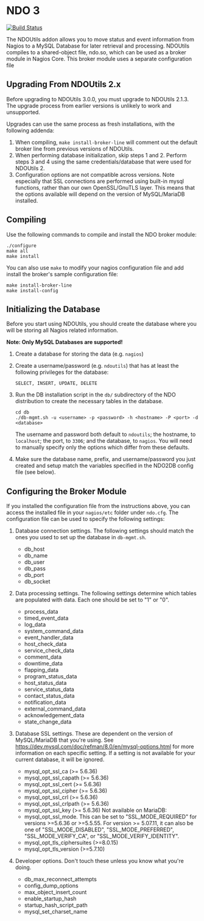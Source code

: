 # NDO 3

[![Build Status](https://travis-ci.org/NagiosEnterprises/ndoutils.svg?branch=ndo-3)](https://travis-ci.org/NagiosEnterprises/ndoutils)

The NDOUtils addon allows you to move status and event information from Nagios to a MySQL Database for later retrieval and processing.
NDOUtils compiles to a shared-object file, ndo.so, which can be used as a broker module in Nagios Core. This broker module uses a separate
configuration file 

Upgrading From NDOUtils 2.x
---------------------------

Before upgrading to NDOUtils 3.0.0, you must upgrade to NDOUtils 2.1.3. 
The upgrade process from earlier versions is unlikely to work and unsupported.

Upgrades can use the same process as fresh installations, with the following addenda:
1. When compiling, `make install-broker-line` will comment out the default broker line from previous versions of NDOUtils.
2. When performing database initialization, skip steps 1 and 2. Perform steps 3 and 4 using the same credentials/database that were used for NDOUtils 2.
3. Configuration options are not compatible across versions. Note especially that SSL connections are performed using built-in mysql functions, rather than our own OpenSSL/GnuTLS layer. This means that the options available will depend on the version of MySQL/MariaDB installed.


Compiling
---------

Use the following commands to compile and install the NDO broker module:

    ./configure
    make all
    make install

You can also use `make` to modify your nagios configuration file and add install the broker's sample configuration file:

    make install-broker-line
    make install-config

Initializing the Database
-------------------------

Before you start using NDOUtils, you should create the database where
you will be storing all Nagios related information.

**Note: Only MySQL Databases are supported!**

1.  Create a database for storing the data (e.g. `nagios`)

2.  Create a username/password (e.g. `ndoutils`) that has at least the following privileges for
    the database:

        SELECT, INSERT, UPDATE, DELETE

3.  Run the DB installation script in the `db/` subdirectory of the NDO distribution
    to create the necessary tables in the database.

        cd db
        ./db-mgmt.sh -u <username> -p <password> -h <hostname> -P <port> -d <database>

    The username and password both default to `ndoutils`; the hostname, to `localhost`; the port, to `3306`; and the database, to `nagios`.
    You will need to manually specify only the options which differ from these defaults.

4.  Make sure the database name, prefix, and username/password you just created
    and setup match the variables specified in the NDO2DB config file (see below).

Configuring the Broker Module
-----------------------------

If you installed the configuration file from the instructions above, you can access the installed file in your `nagios/etc` folder under `ndo.cfg`.
The configuration file can be used to specify the following settings:

1. Database connection settings. The following settings should match the ones you used to set up the database in `db-mgmt.sh`.
    - db_host
    - db_name
    - db_user
    - db_pass
    - db_port
    - db_socket

2. Data processing settings. The following settings determine which tables are populated with data. Each one should be set to "1" or "0".

    - process_data
    - timed_event_data
    - log_data
    - system_command_data
    - event_handler_data
    - host_check_data
    - service_check_data
    - comment_data
    - downtime_data
    - flapping_data
    - program_status_data
    - host_status_data
    - service_status_data
    - contact_status_data
    - notification_data
    - external_command_data
    - acknowledgement_data
    - state_change_data

3. Database SSL settings. These are dependent on the version of MySQL/MariaDB that you're using. See https://dev.mysql.com/doc/refman/8.0/en/mysql-options.html for more information on each specific setting. If a setting is not available for your current database, it will be ignored.

    - mysql_opt_ssl_ca (>= 5.6.36)
    - mysql_opt_ssl_capath (>= 5.6.36)
    - mysql_opt_ssl_cert (>= 5.6.36)
    - mysql_opt_ssl_cipher (>= 5.6.36)
    - mysql_opt_ssl_crl (>= 5.6.36)
    - mysql_opt_ssl_crlpath (>= 5.6.36)
    - mysql_opt_ssl_key (>= 5.6.36)
    Not available on MariaDB:
    - mysql_opt_ssl_mode. This can be set to "SSL_MODE_REQUIRED" for versions >=5.6.36 or >=5.5.55. 
For version >= 5.07.11, it can also be one of "SSL_MODE_DISABLED", "SSL_MODE_PREFERRED", "SSL_MODE_VERIFY_CA", or "SSL_MODE_VERIFY_IDENTITY".
    - mysql_opt_tls_ciphersuites (>=8.0.15)
    - mysql_opt_tls_version (>=5.7.10)


4. Developer options. Don't touch these unless you know what you're doing.

    - db_max_reconnect_attempts
    - config_dump_options
    - max_object_insert_count
    - enable_startup_hash
    - startup_hash_script_path
    - mysql_set_charset_name
